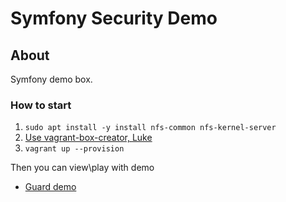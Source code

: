 # Symfony Security Demo #

## About ##

Symfony demo box.

### How to start ###

1. `sudo apt install -y install nfs-common nfs-kernel-server`
1.  [Use vagrant-box-creator, Luke](vagrant/box/README.md)
1. `vagrant up --provision`

Then you can view\play with demo

* [Guard demo](manual/guard-demo.md)



